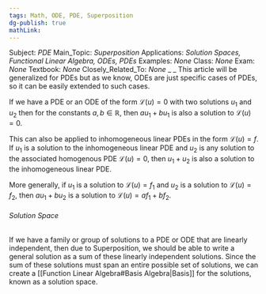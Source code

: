```yaml
---
tags: Math, ODE, PDE, Superposition
dg-publish: true
mathLink: 
---
```

Subject: _PDE_
Main\_Topic: _Superposition_
Applications: _Solution Spaces, Functional Linear Algebra, ODEs, PDEs_
Examples: _None_
Class: _None_
Exam: _None_
Textbook: _None_
Closely\_Related\_To: _None_
_
_
This article will be generalized for PDEs but as we know, ODEs are just specific cases of PDEs, so it can be easily extended to such cases. 

If we have a PDE or an ODE of the form $\mathcal{L}(u)=0$ with two solutions $u_{1}$ and $u_{2}$ then for the constants $a,b \in \mathbb{R}$, then $au_{1}+bu_{1}$ is also a solution to $\mathcal{L}(u)=0.$ 

This can also be applied to inhomogeneous linear PDEs in the form $\mathcal{L}(u)=f$. If $u_{1}$ is a solution to the inhomogeneous linear PDE and $u_{2}$ is any solution to the associated homogenous PDE $\mathcal{L}(u)=0$, then $u_{1}+u_{2}$ is also a solution to the inhomogeneous linear PDE.

More generally, if $u_{1}$ is a solution to $\mathcal{L}(u)=f_{1}$ and $u_{2}$ is a solution to $\mathcal{L}(u)=f_{2}$, then $au_{1}+bu_{2}$ is a solution to $\mathcal{L}(u)=af_{1}+bf_{2}.$ 

###### Solution Space
If we have a family or group of solutions to a PDE or ODE that are linearly independent, then due to Superposition, we should be able to write a general solution as a sum of these linearly independent solutions. Since the sum of these solutions must span an entire possible set of solutions, we can create a [[Function Linear Algebra#Basis Algebra|Basis]]  for the solutions, known as a solution space. 